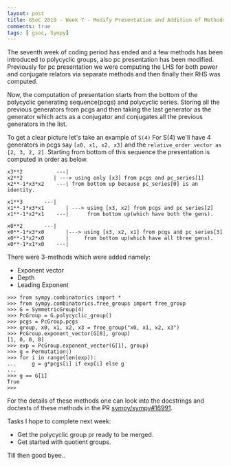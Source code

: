```yaml
---
layout: post
title: GSoC 2019 - Week 7 - Modify Presentation and Addition of Methods
comments: true
tags: [ gsoc, Sympy]
---
```


The seventh week of coding period has ended and a few methods has been introduced to polycyclic groups, also pc presentation has been modified. Previously for pc presentation we were computing the LHS for both power and conjugate relators via separate methods and then finally their RHS was computed.

Now, the computation of presentation starts from the bottom of the polycyclic generating sequence(pcgs) and polycyclic series. Storing all the previous generators from pcgs and then taking the last generator as the generator which acts as a conjugator and conjugates all the previous generators in the list.

To get a clear picture let's take an example of `S(4)`
For S(4) we'll have 4 generators in pcgs say `[x0, x1, x2, x3]` and the `relative_order vector as [2, 3, 2, 2]`. Starting from bottom of this sequence the presentation is computed in order as below.

```		  
x3**2	       	---|
x2**2		   | ---> using only [x3] from pcgs and pc_series[1]
x2**-1*x3*x2	---| from bottom up because pc_series[0] is an identity.

x1**3		---|	
x1**-1*x3*x1	   | ---> using [x3, x2] from pcgs and pc_series[2]
x1**-1*x2*x1	---|      from bottom up(which have both the gens).

x0**2		---|
x0**-1*x3*x0	   |---> using [x3, x2, x1] from pcgs and pc_series[3]
x0**-1*x2*x0	   |     from bottom up(which have all three gens).
x0**-1*x1*x0	---|

```

There were 3-methods which were added namely:

 - Exponent vector
 - Depth
 - Leading Exponent

```
>>> from sympy.combinatorics import *
>>> from sympy.combinatorics.free_groups import free_group
>>> G = SymmetricGroup(4)
>>> PcGroup = G.polycyclic_group()
>>> pcgs = PcGroup.pcgs
>>> group, x0, x1, x2, x3 = free_group("x0, x1, x2, x3")
>>> PcGroup.exponent_vector(G[0], group)
[1, 0, 0, 0]
>>> exp = PcGroup.exponent_vector(G[1], group)
>>> g = Permutation()
>>> for i in range(len(exp)):
...     g = g*pcgs[i] if exp[i] else g
... 
>>> g == G[1]
True
>>> 

```
For the details of these methods one can look into the docstrings and doctests of these methods in the PR [sympy/sympy#16991](https://github.com/sympy/sympy/pull/16991).

Tasks I hope to complete next week:

 - Get the polycyclic group pr ready to be merged.
 - Get started with quotient groups.

Till then good byee..
